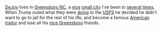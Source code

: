 <a href="https://en.wikipedia.org/wiki/Louis_DeJoy">DeJoy</a> lives in <a href="https://www.google.com/maps/place/806+Country+Club+Dr,+Greensboro,+NC+27408/@36.1002412,-79.8019711,143m/data=!3m1!1e3!4m5!3m4!1s0x88531ec676c2f113:0x66ed022d711046de!8m2!3d36.1002412!4d-79.8016975">Greensboro NC</a>, a <a href="http://davetravel.scripting.com/2005/02/11">nice</a> <a href="https://en.wikipedia.org/wiki/Greensboro,_North_Carolina">small city</a> I've been to <a href="https://www.google.com/search?q=site%3Ascripting.com+greensboro">several times</a>. When Trump outed what they were <a href="https://www.inquirer.com/opinion/commentary/trump-mailboxes-sorters-usps-2020-election-louis-dejoy-20200816.html">doing</a> to the <a href="https://en.wikipedia.org/wiki/United_States_Postal_Service">USPS</a> he decided he didn't want to go to jail for the rest of his life, and become a famous <a href="https://en.wikipedia.org/wiki/List_of_people_convicted_of_treason#United_States">American traitor</a> and lose all his <a href="https://www.greensborocc.org/">nice Greensboro</a> friends.
